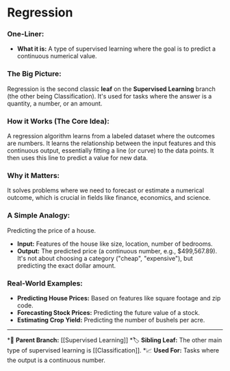 # Regression

### One-Liner:
*   **What it is:** A type of supervised learning where the goal is to predict a continuous numerical value.

### The Big Picture:
Regression is the second classic **leaf** on the **Supervised Learning** branch (the other being Classification). It's used for tasks where the answer is a quantity, a number, or an amount.

### How it Works (The Core Idea):
A regression algorithm learns from a labeled dataset where the outcomes are numbers. It learns the relationship between the input features and this continuous output, essentially fitting a line (or curve) to the data points. It then uses this line to predict a value for new data.

### Why it Matters:
It solves problems where we need to forecast or estimate a numerical outcome, which is crucial in fields like finance, economics, and science.

### A Simple Analogy:
Predicting the price of a house.
*   **Input:** Features of the house like size, location, number of bedrooms.
*   **Output:** The predicted price (a continuous number, e.g., $499,567.89).
It's not about choosing a category ("cheap", "expensive"), but predicting the exact dollar amount.

### Real-World Examples:
*   **Predicting House Prices:** Based on features like square footage and zip code.
*   **Forecasting Stock Prices:** Predicting the future value of a stock.
*   **Estimating Crop Yield:** Predicting the number of bushels per acre.

---
*🌳 **Parent Branch:** [[Supervised Learning]]
*🏷️ **Sibling Leaf:** The other main type of supervised learning is [[Classification]].
*📈 **Used For:** Tasks where the output is a continuous number.
